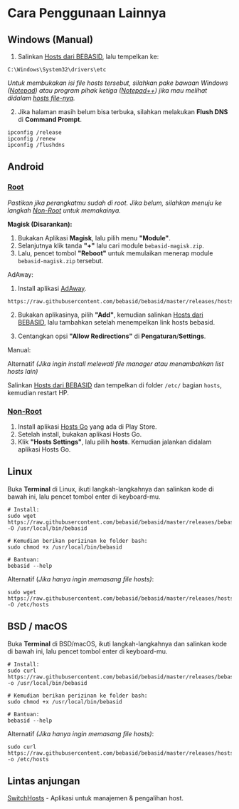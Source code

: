 # Cara Penggunaan Lainnya
## Windows (Manual)

1. Salinkan [Hosts dari BEBASID](https://raw.githubusercontent.com/bebasid/bebasid/master/releases/hosts), lalu tempelkan ke:
```
C:\Windows\System32\drivers\etc
```
*Untuk membukakan isi file hosts tersebut, silahkan pake bawaan Windows ([Notepad](https://apps.microsoft.com/store/detail/windows-notepad/9MSMLRH6LZF3)) atau program pihak ketiga ([Notepad++](https://notepad-plus-plus.org/downloads/)) jika mau melihat didalam [hosts file-nya](https://en.wikipedia.org/wiki/Hosts_(file)).*

2. Jika halaman masih belum bisa terbuka, silahkan melakukan **Flush DNS** di **Command Prompt**.

```
ipconfig /release
ipconfig /renew
ipconfig /flushdns
```

## Android

### <ins>Root</ins>
*Pastikan jika perangkatmu sudah di root. Jika belum, silahkan menuju ke langkah [Non-Root](#non-root) untuk memakainya.*

**Magisk (Disarankan):**

1. Bukakan Aplikasi **Magisk**, lalu pilih menu **"Module"**.
2. Selanjutnya klik tanda **"+"** lalu cari module `bebasid-magisk.zip`.
3. Lalu, pencet tombol **"Reboot"** untuk memulaikan menerap module `bebasid-magisk.zip` tersebut.

AdAway:

1. Install aplikasi [AdAway](https://f-droid.org/en/packages/org.adaway).

```
https://raw.githubusercontent.com/bebasid/bebasid/master/releases/hosts
```

2. Bukakan aplikasinya, pilih **"Add"**, kemudian salinkan [Hosts dari BEBASID](https://raw.githubusercontent.com/bebasid/bebasid/master/releases/hosts), lalu tambahkan setelah menempelkan link hosts bebasid.

3. Centangkan opsi **"Allow Redirections"** di **Pengaturan**/**Settings**.

Manual:

Alternatif *(Jika ingin install melewati file manager atau menambahkan list hosts lain)*

Salinkan [Hosts dari BEBASID](https://raw.githubusercontent.com/bebasid/bebasid/master/releases/hosts) dan tempelkan di folder `/etc/` bagian `hosts`, kemudian restart HP.

### <ins>Non-Root</ins>

1. Install aplikasi [Hosts Go](https://play.google.com/store/apps/details?id=dns.hosts.server.change) yang ada di Play Store. 
2. Setelah install, bukakan aplikasi Hosts Go. 
3. Klik **"Hosts Settings"**, lalu pilih **hosts**. Kemudian jalankan didalam aplikasi Hosts Go.

## Linux

Buka **Terminal** di Linux, ikuti langkah-langkahnya dan salinkan kode di bawah ini, lalu pencet tombol enter di keyboard-mu.

```
# Install:
sudo wget https://raw.githubusercontent.com/bebasid/bebasid/master/releases/bebasid.sh -O /usr/local/bin/bebasid

# Kemudian berikan perizinan ke folder bash:
sudo chmod +x /usr/local/bin/bebasid

# Bantuan:
bebasid --help
```

Alternatif (*Jika hanya ingin memasang file hosts)*:
```
sudo wget https://raw.githubusercontent.com/bebasid/bebasid/master/releases/hosts -O /etc/hosts
```

## BSD / macOS

Buka **Terminal** di BSD/macOS, ikuti langkah-langkahnya dan salinkan kode di bawah ini, lalu pencet tombol enter di keyboard-mu.

```
# Install:
sudo curl https://raw.githubusercontent.com/bebasid/bebasid/master/releases/bebasid.sh -o /usr/local/bin/bebasid

# Kemudian berikan perizinan ke folder bash:
sudo chmod +x /usr/local/bin/bebasid

# Bantuan:
bebasid --help
```

Alternatif *(Jika hanya ingin memasang file hosts)*:
```
sudo curl https://raw.githubusercontent.com/bebasid/bebasid/master/releases/hosts -o /etc/hosts
```

## Lintas anjungan

[SwitchHosts](https://github.com/oldj/SwitchHosts) - Aplikasi untuk manajemen & pengalihan host.
